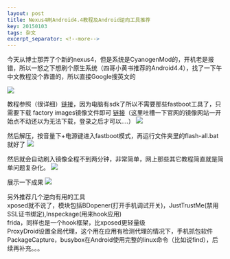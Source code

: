 ```yaml
---
layout: post
title: Nexus4刷Android4.4教程及Android逆向工具推荐
key: 20150103
tags: 杂文
excerpt_separator: <!--more-->
---
```

今天从博士那弄了个新的nexus4，但是系统是CyanogenMod的，开机老是报错，所以一怒之下想刷个原生系统（四哥小黄书推荐的Android4.4），找了一下午中文教程没个靠谱的，所以直接Google搜英文的
<!--more-->
![](https://raw.githubusercontent.com/la0s/la0s.github.io/master/screenshots/20180515.1.png)

教程参照（很详细）[链接](https://betanews.com/2013/11/18/how-to-install-android-4-4-kitkat-on-nexus-4-5-7-and-10/)，因为电脑有sdk了所以不需要那些fastboot工具了，只需要下载 factory images镜像文件即可 [链接](https://developers.google.com/android/images)（这里吐槽一下官网的镜像网站一开始点不动还以为无法下载，登录之后才可以....）
![](https://raw.githubusercontent.com/la0s/la0s.github.io/master/screenshots/20180515.1.1.png)

然后解压，按音量下+电源键进入fastboot模式，再运行文件夹里的flash-all.bat就好了
![](https://raw.githubusercontent.com/la0s/la0s.github.io/master/screenshots/20180515.2.png)

然后就会自动刷入镜像全程不到两分钟，非常简单，网上那些其它教程简直就是简单问题复杂化。
![](https://raw.githubusercontent.com/la0s/la0s.github.io/master/screenshots/20180515.3.png)

展示一下成果
![](https://raw.githubusercontent.com/la0s/la0s.github.io/master/screenshots/20180515.4.png)

另外推荐几个逆向有用的工具  
xposed就不说了，模块包括BDopener(打开手机调试开关)，JustTrustMe(禁用SSL证书绑定),Inspeckage(用来hook应用)  
frida，同样也是一个hook框架，比xposed更轻量级  
ProxyDroid设置全局代理，这个用在应用有检测代理的情况下，手机抓包软件PackageCapture，busybox在Android使用完整的linux命令（比如说find），后续再补充。。。
